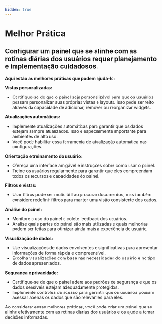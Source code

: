```yaml
---
hidden: true
---
```


# Melhor Prática

## Configurar um painel que se alinhe com as rotinas diárias dos usuários requer planejamento e implementação cuidadosos.

**Aqui estão as melhores práticas que podem ajudá-lo:**

**Vistas personalizadas:**

* Certifique-se de que o painel seja personalizável para que os usuários possam personalizar suas próprias vistas e layouts. Isso pode ser feito através da capacidade de adicionar, remover ou reorganizar widgets.

**Atualizações automáticas:**

* Implemente atualizações automáticas para garantir que os dados estejam sempre atualizados. Isso é especialmente importante para ambientes de alto uso.
* Você pode habilitar essa ferramenta de atualização automática nas configurações.

**Orientação e treinamento do usuário:**

* Ofereça uma interface amigável e instruções sobre como usar o painel.
* Treine os usuários regularmente para garantir que eles compreendam todos os recursos e capacidades do painel.

**Filtros e vistas:**

* Usar filtros pode ser muito útil ao procurar documentos, mas também considere redefinir filtros para manter uma visão consistente dos dados.

**Análise do painel:**

* Monitore o uso do painel e colete feedback dos usuários.
* Analise quais partes do painel são mais utilizadas e quais melhorias podem ser feitas para otimizar ainda mais a experiência do usuário.

**Visualização de dados:**

* Use visualizações de dados envolventes e significativas para apresentar informações de forma rápida e compreensível.
* Escolha visualizações com base nas necessidades do usuário e no tipo de dados apresentados.

**Segurança e privacidade:**

* Certifique-se de que o painel adere aos padrões de segurança e que os dados sensíveis estejam adequadamente protegidos.
* Implemente controles de acesso para garantir que os usuários possam acessar apenas os dados que são relevantes para eles.

Ao considerar essas melhores práticas, você pode criar um painel que se alinhe efetivamente com as rotinas diárias dos usuários e os ajude a tomar decisões informadas.

